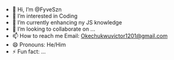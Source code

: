 - 👋 Hi, I’m @FyveSzn
- 👀 I’m interested in Coding
- 🌱 I’m currently enhancing ny JS knowledge 
- 💞️ I’m looking to collaborate on ...
- 📫 How to reach me Email: Okechukwuvictor1201@gmail.com
- 😄 Pronouns: He/Him 
- ⚡ Fun fact: ...

<!---
FyveSzn/FyveSzn is a ✨ special ✨ repository because its `README.md` (this file) appears on your GitHub profile.
You can click the Preview link to take a look at your changes.
--->

